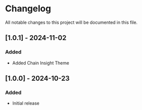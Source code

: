 # Changelog

All notable changes to this project will be documented in this file.

## [1.0.1] - 2024-11-02

### Added
- Added Chain Insight Theme

## [1.0.0] - 2024-10-23

### Added
- Initial release
